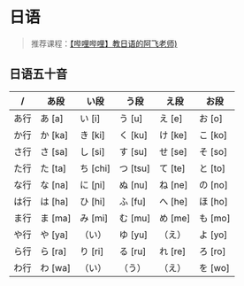 # 日语

> 推荐课程：[【哔哩哔哩】教日语的阿飞老师)](https://www.bilibili.com/video/BV1Bp4y1D747?p=3)

## 日语五十音

| /    | あ段    | い段     | う段     | え段    | お段    |
| ---- | ------- | -------- | -------- | ------- | ------- |
| あ行 | あ [a]  | い [i]   | う [u]   | え [e]  | お [o]  |
| か行 | か [ka] | き [ki]  | く [ku]  | け [ke] | こ [ko] |
| さ行 | さ [sa] | し [si]  | す [su]  | せ [se] | そ [so] |
| た行 | た [ta] | ち [chi] | つ [tsu] | て [te] | と [to] |
| な行 | な [na] | に [ɲi]  | ぬ [nu]  | ね [ne] | の [no] |
| は行 | は [ha] | ひ [hi]  | ふ [fu]  | へ [he] | ほ [ho] |
| ま行 | ま [ma] | み [mi]  | む [mu]  | め [me] | も [mo] |
| や行 | や [ya] | （い）   | ゆ [yu]  | （え）  | よ [yo] |
| ら行 | ら [ra] | り [ri]  | る [ru]  | れ [re] | ろ [ro] |
| わ行 | わ [wa] | （い）   | （う）   | （え）  | を [wo] |
